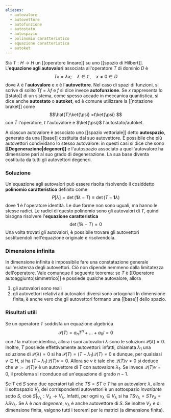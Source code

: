 ```yaml
---
aliases:
  - autovalore
  - autovettore
  - autofunzione
  - autostato
  - autospazio
  - polinomio caratteristico
  - equazione caratteristica
  - autoket
---
```

Sia $T:H \rightarrow H$ un [[operatore lineare]] su uno [[spazio di Hilbert]]. L'**equazione agli autovalori** associata all'operatore $T$ di dominio $D$ è
$$Tx=\lambda x;\quad \lambda\in\mathbb{C},\quad x\neq0\in D$$
dove $\lambda$ è l'**autovalore** e $x$ è l'**autovettore**. Nel caso di spazi di funzioni, si scrive di solito $Tf=\lambda f$ e $f$ si dice invece **autofunzione**. Se $x$ rappresenta lo [[stato]] di un sistema, come spesso accade in meccanica quantistica, si dice anche **autostato** o **autoket**, ed è comune utilizzare la [[notazione braket]] come
$$\hat{T}\ket{\psi} =t\ket{\psi} $$
con $\hat{T}$ l'operatore, $t$ l'autovalore e $\ket{\psi}$ l'autostato/autoket.

A ciascun autovalore è associato uno [[spazio vettoriale]] detto **autospazio**, generato da una [[base]] costituita dal suo autovettore. È possibile che più autovettori condividano lo stesso autovalore: in questi casi si dice che sono **[[Degenerazione|degeneri]]** e l'autospazio associato a quell'autovalore ha dimensione pari al suo grado di degenerazione.  La sua base diventa costituita da tutti gli autovettori degeneri.
### Soluzione
Un'equazione agli autovalori può essere risolta risolvendo il cosiddetto **polinomio caratteristico** definito come
$$P[\lambda]=\det(\mathbf{1}\lambda-T)\equiv \det(T-\mathbf{1}\lambda)$$
dove $\mathbf{1}$ è l'operatore identità. Le due forme non sono uguali, ma hanno le stesse radici. Le radici di questo polinomio sono gli autovalori di $T$, quindi bisogna risolvere l'**equazione caratteristica**
$$\det(\mathbf{1}\lambda-T)=0$$
Una volta trovati gli autovalori, è possibile trovare gli autovettori sostituendoli nell'equazione originale e risolvendola.
### Dimensione infinita
In dimensione infinita è impossibile fare una constatazione generale sull'esistenza degli autovettori. Ciò non dipende nemmeno dalla limitatezza dell'operatore. Vale comunque il seguente teorema: se $T$ è [[Operatore autoaggiunto|simmetrico]] e possiede qualche autovalore, allora
1. gli autovalori sono reali
2. gli autovettori relativi ad autovalori diversi sono ortogonali
In dimensione finita, è anche vero che gli autovettori formano una [[base]] dello spazio.
### Risultati utili
Se un operatore $T$ soddisfa un equazione algebrica
$$\mathcal{P}(T)=a_{n}T^{n}+\ldots+a_{0}I=0$$
con $I$ la matrice identica, allora i suoi autovalori $\lambda$ sono le soluzioni $\mathcal{P}(\lambda)=0$. Inoltre, $T$ possiede effettivamente autovettori: infatti, chiamata $\lambda_{1}$ una soluzione di $\mathcal{P}(\lambda)=0$ si ha $\mathcal{P}(T)=(T-\lambda_{1})\mathcal{Q}(T)=0$ e dunque, per qualsiasi $v\in H$, si ha $(T-\lambda_{1})\mathcal{Q}(T)v=0$. Allora se $v$ è tale che $\mathcal{Q}(T)v\neq0$ si deduce che $w:=\mathcal{Q}(T)v$ è un autovettore di $T$ con autovalore $\lambda_{1}$. Se invece $\mathcal{Q}(T)v=0$, il problema si riconduce ad un'equazione di grado $n-1$.

Se $T$ ed $S$ sono due operatori tali che $TS=ST$ e $T$ ha un autovalore $\lambda$, allora il sottospazio $V_{\lambda}$ dei corrispondenti autovettori è un sottospazio *invariante* sotto $S$, cioè $S|_{V_{\lambda}}:V_{\lambda}\rightarrow V_{\lambda}$. Infatti, per ogni $v_{\lambda}\in V_{\lambda}$ si ha $TSv_{\lambda}=STv_{\lambda}=\lambda Sv_{\lambda}$. Se $\lambda$ è *non degenere*, $v_{\lambda}$ è anche autovettore di $S$. Se inoltre $V_{\lambda}$ è di dimensione finita, valgono tutti i teoremi per le matrici (a dimensione finita).